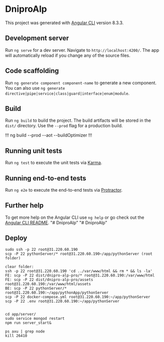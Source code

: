 # DniproAlp

This project was generated with [Angular CLI](https://github.com/angular/angular-cli) version 8.3.3.

## Development server

Run `ng serve` for a dev server. Navigate to `http://localhost:4200/`. The app will automatically reload if you change any of the source files.

## Code scaffolding

Run `ng generate component component-name` to generate a new component. You can also use `ng generate directive|pipe|service|class|guard|interface|enum|module`.

## Build

Run `ng build` to build the project. The build artifacts will be stored in the `dist/` directory. Use the `--prod` flag for a production build.


!!! ng build --prod --aot --buildOptimizer !!!


## Running unit tests

Run `ng test` to execute the unit tests via [Karma](https://karma-runner.github.io).

## Running end-to-end tests

Run `ng e2e` to execute the end-to-end tests via [Protractor](http://www.protractortest.org/).

## Further help

To get more help on the Angular CLI use `ng help` or go check out the [Angular CLI README](https://github.com/angular/angular-cli/blob/master/README.md).
"# DniproAlp" 
"# DniproAlp" 


## Deploy
    sudo ssh -p 22 root@31.220.60.190
    scp -P 22 pythonServer/* root@31.220.60.190~/app/pythonServer (root folder)
    
    clear folder:
    ssh -p 22 root@31.220.60.190 'cd ../var/www/html && rm * && ls -la'
    FE: scp -P 22 dist/dnipro-alp-pro/* root@31.220.60.190:/var/www/html
    FE: scp -P 22 dist/dnipro-alp-pro/assets root@31.220.60.190:/var/www/html/assets
    BE: scp -P 22 pythonServer/* root@31.220.60.190:~/app/pythonApp/pythonServer
    scp -P 22 docker-compose.yml root@31.220.60.190:~/app/pythonServer
    scp -P 22 .env root@31.220.60.190:~/app/pythonServer
    
    
    cd app/server/
    sudo service mongod restart
    npm run server_start&
    
    ps axu | grep node
    kill 26410
    
    
    



